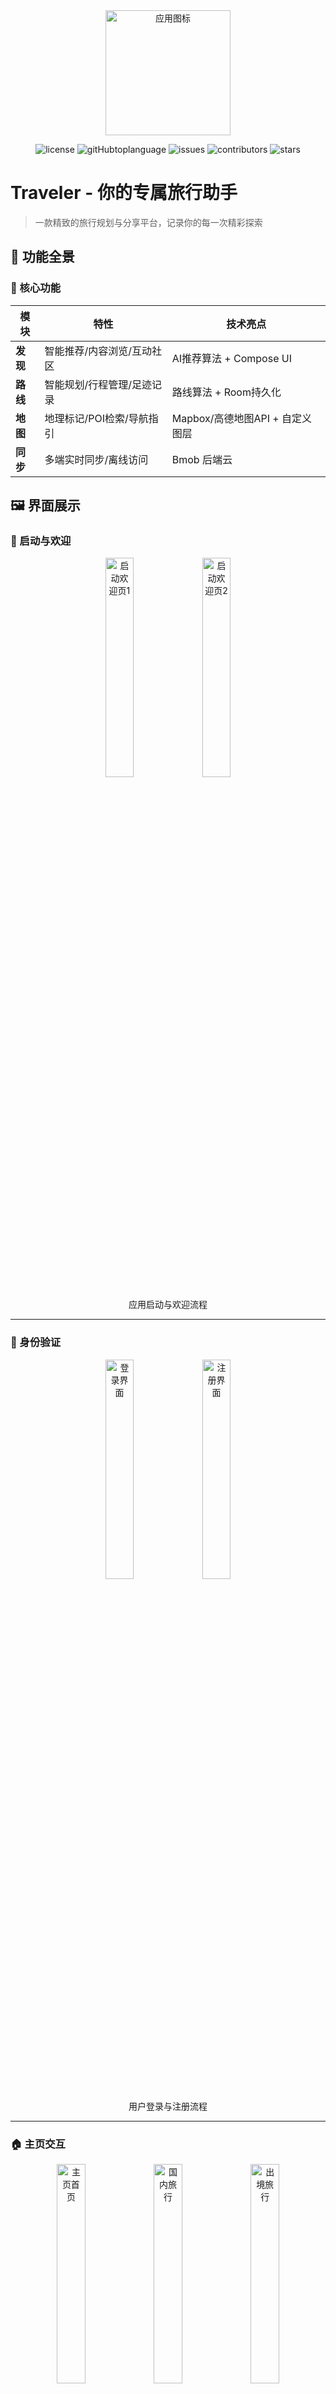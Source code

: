<div align="center">
  <img src="https://lonelynotes-images.oss-cn-beijing.aliyuncs.com/202506121936190.png" width="200" alt="应用图标">
</div>

<p align="center">
  <img alt="license" src="https://img.shields.io/github/license/Lonely0710/travel-in-android?style=flat-round" />
  <img alt="gitHubtoplanguage" src="https://img.shields.io/github/languages/top/Lonely0710/travel-in-android" />
  <img alt="issues" src="https://img.shields.io/github/issues/Lonely0710/travel-in-android" />
  <img alt="contributors" src="https://img.shields.io/github/contributors/Lonely0710/travel-in-android" />
  <img alt="stars" src="https://img.shields.io/github/stars/Lonely0710/travel-in-android" />
  <!-- <img alt="release" src="https://img.shields.io/github/v/release/Lonely0710/drama-tracker-Android" /> -->
  <!-- <img alt="downloads" src="https://img.shields.io/github/downloads/Lonely0710/drama-tracker-Android/total" /> -->
</p>

# Traveler - 你的专属旅行助手

> 一款精致的旅行规划与分享平台，记录你的每一次精彩探索

## 🌟 功能全景

### 📱 核心功能
| 模块     | 特性                       | 技术亮点                        |
| -------- | -------------------------- | ------------------------------- |
| **发现** | 智能推荐/内容浏览/互动社区 | AI推荐算法 + Compose UI         |
| **路线** | 智能规划/行程管理/足迹记录 | 路线算法 + Room持久化           |
| **地图** | 地理标记/POI检索/导航指引  | Mapbox/高德地图API + 自定义图层 |
| **同步** | 多端实时同步/离线访问      | Bmob 后端云             |

## 🖼 界面展示

### 🚀 启动与欢迎
<div align="center">
  <img src="https://lonelynotes-images.oss-cn-beijing.aliyuncs.com/202506121906169.png" width="30%" alt="启动欢迎页1">
  <img src="https://lonelynotes-images.oss-cn-beijing.aliyuncs.com/202506121906208.png" width="30%" alt="启动欢迎页2">
  
  应用启动与欢迎流程
</div>

---

### 🔐 身份验证
<div align="center">
  <img src="https://lonelynotes-images.oss-cn-beijing.aliyuncs.com/202506121907642.png" width="30%" alt="登录界面"> 
  <img src="https://lonelynotes-images.oss-cn-beijing.aliyuncs.com/202506121907652.png" width="30%" alt="注册界面">
  
  用户登录与注册流程
</div>

---

### 🏠 主页交互
<div align="center">
  <div>
    <img src="https://lonelynotes-images.oss-cn-beijing.aliyuncs.com/202506121907782.png" width="30%" alt="主页首页">
    <img src="https://lonelynotes-images.oss-cn-beijing.aliyuncs.com/202506121911271.png" width="30%" alt="国内旅行">
    <img src="https://lonelynotes-images.oss-cn-beijing.aliyuncs.com/202506121911144.png" width="30%" alt="出境旅行">
  </div>
  
  <div style="margin-top:20px">
    <img src="https://lonelynotes-images.oss-cn-beijing.aliyuncs.com/202506121911828.png" width="30%" alt="周边游">
    <img src="https://lonelynotes-images.oss-cn-beijing.aliyuncs.com/202506121911891.png" width="30%" alt="主题游">
    <img src="https://lonelynotes-images.oss-cn-beijing.aliyuncs.com/202506121911149.png" width="30%" alt="个人中心">
  </div>
  
  主页功能与分类浏览
</div>

---

### 🌍 探索与分享
<div align="center">
  <img src="https://lonelynotes-images.oss-cn-beijing.aliyuncs.com/202506121934270.png" width="30%" alt="探索推荐">
  <img src="https://lonelynotes-images.oss-cn-beijing.aliyuncs.com/202506121934456.png" width="30%" alt="发现更多">
  <img src="https://lonelynotes-images.oss-cn-beijing.aliyuncs.com/202506121934376.png" width="30%" alt="帖子详情">
  <img src="https://lonelynotes-images.oss-cn-beijing.aliyuncs.com/202506121934327.png" width="30%" alt="VR体验">
  <img src="https://lonelynotes-images.oss-cn-beijing.aliyuncs.com/202506121934251.png" width="30%" alt="发布帖子">
  
  探索发现与内容分享
</div>

---

### 🗺️ 路线规划
<div align="center">
  <img src="https://lonelynotes-images.oss-cn-beijing.aliyuncs.com/202506121934302.png" width="30%" alt="路线主页">
  <img src="https://lonelynotes-images.oss-cn-beijing.aliyuncs.com/202506121934312.png" width="30%" alt="计划行程">
  <img src="https://lonelynotes-images.oss-cn-beijing.aliyuncs.com/202506121934319.png" width="30%" alt="我的路线">
  
  智能路线规划与管理
</div>

---

### 👤 个人中心
<div align="center">
  <img src="https://lonelynotes-images.oss-cn-beijing.aliyuncs.com/202506121911149.png" width="30%" alt="个人资料管理">
  
  账户与个人信息管理
</div>

## 🏗️ 技术架构

### 系统设计
```text
架构模式: 单Activity多Fragment
开发语言: Java
核心组件:
  ├── 数据层: Repository模式 + Bmob后端云SDK + SQLite本地持久化
  ├── 展示层: ViewBinding + LiveData + Material Design
  ├── 业务层: 模块化Fragment设计
  └── 工具层: OkHttp网络请求 + Glide图片处理 + Lottie动画 + 百度地图SDK
```

### 核心技术栈
- **UI框架**: Android原生视图 (XML + ViewBinding), Material Design 3
- **网络请求**: OkHttp (高效HTTP客户端), 用于与第三方API（如天气、维基百科、Unsplash等）交互。
- **数据存储**: Bmob后端云 (云端数据管理与同步), SQLite (本地数据持久化，用于本地缓存或离线数据)
- **图片加载**: Glide (高性能图片加载与缓存)
- **动画**: Lottie (解析并播放After Effects动画)
- **响应式编程**: RxJava3 & RxAndroid (处理异步数据流)
- **JSON解析**: Gson (Java对象与JSON数据转换)
- **地图服务**: 百度地图SDK (提供地图展示、POI检索、导航等功能)
- **文本处理**: Jsoup (HTML解析，用于抓取网页内容), Pinyin4j (汉字转拼音)
- **位置服务**: Google Play Services Location (获取用户位置信息)
- **UI组件**: CircleImageView (圆形图片显示)

## ⚙️ 配置指南

### 环境要求
- Android Studio Flamingo+
- Java 11+
- Bmob后端云服务实例
- 百度地图开发者账号

### 密钥文件配置
为了保护您的API密钥，请在 `app/src/main/assets/` 目录下创建 `secrets.properties` 文件，并填写以下内容：
```properties
BMOB_APP_ID=您的Bmob应用ID
BAIDU_LBS_API_KEY=您的百度地图API Key
DEEPSEEK_API_KEY=您的DeepSeek API Key
UNSPLASH_ACCESS_KEY=您的Unsplash Access Key
QWEATHER_API_KEY=您的和风天气API Key
```
这些密钥将用于应用中的相应服务。

### 云服务配置
1.  **注册Bmob开发者账号**：访问 [Bmob官网](https://www.bmob.cn/) 注册并创建您的应用。
2.  **配置Bmob SDK**：
    在 `app/build.gradle.kts` 中确认Bmob SDK依赖已添加：
    ```kotlin
    // Bmob 后端云
    implementation ("io.github.bmob:android-sdk:4.1.0")
    implementation ("io.reactivex.rxjava3:rxjava:3.1.9")
    implementation ("io.reactivex.rxjava3:rxandroid:3.0.2")
    ```
3.  **初始化Bmob**：
    在您的应用启动类（通常是 `TravelerApplication.java` 或 `MainActivity.java`）中，使用您的 Bmob Application ID 和 REST API Key 初始化SDK。
    ```java
    // 示例代码，请根据Bmob官方文档进行实际配置
    // Bmob.initialize(this, "您的Application ID", "您的REST API Key");
    ```
    请根据您的项目实际情况，在代码中找到Bmob初始化的地方，并替换为您的密钥。
4.  **百度地图SDK配置**：
    前往 [百度地图开放平台](http://lbsyun.baidu.com/) 注册开发者账号并创建应用，获取您的AK (Access Key)。
    在 `AndroidManifest.xml` 中配置百度地图相关的Key和服务，例如：
    ```xml
    <!-- ... 其他配置 ... -->
    <meta-data
        android:name="com.baidu.lbsapi.API_KEY"
        android:value="您的百度地图AK" />
    <!-- ... 其他配置 ... -->
    ```
    确保 `app/libs/BaiduLBS_Android.aar` 文件已正确放置在项目中。

## 📦 安装与使用

### APK安装
```bash
adb install app/release/travelin_release_v1.0.apk
```

## 🌱 贡献指引
欢迎通过以下方式参与项目：
- 在Issues报告问题或建议
- 提交Pull Request时请：
  - 遵循现有代码风格
  - 更新相关文档
  - 添加必要的单元测试

## 📜 许可协议
本项目基于 [MIT License](LICENSE) 开源，允许自由使用和修改，但需保留原始版权声明。

---

<details>
<summary>📮 联系维护者</summary>

**核心开发者**：[Lonely0710](https://github.com/Lonely0710), [mikasa-s](https://github.com/mikasa-s), [diyiycw](https://github.com/diyiycw)
**技术栈咨询**：欢迎提交Issue讨论
**路线图**：
- [x] 基础功能实现 (2025 Q1)
- [ ] 智能推荐系统优化 (2025 Q3)
- [ ] 路线规划AI辅助 (2026 Q1)
</details>

